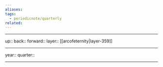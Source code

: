 ```yaml
---
aliases: 
tags:
  - periodicnote/quarterly
related:
---
```




***

up:: 
back:: 
forward::
layer:: [[arcofeternity|layer-359]]

***

year:: 
quarter:: 

***

